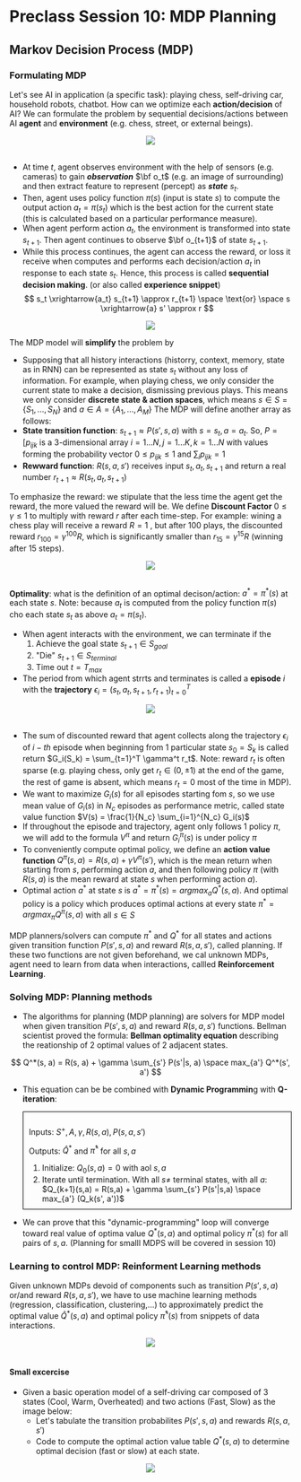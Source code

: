 # **Preclass Session 10: MDP Planning**

## **Markov Decision Process (MDP)**
### **Formulating MDP**
Let's see AI in application (a specific task): playing chess, self-driving car, household robots, chatbot. How can we optimize each **action/decision** of AI?
We can formulate the problem by sequential decisions/actions between AI **agent** and **environment** (e.g. chess, street, or external beings).

<center><img src=https://d1q4qwyh0q55bh.cloudfront.net/images/uOK1EMImvkvyPAZdcx6Q4OIwCWh1srWTSgTGGTqQOby5InJlPG7wzP8krGAxtg0b.png?d=desktop-thumbnail></center> <br>

- At time $t$, agent observes environment with the help of sensors (e.g. cameras) to gain ***observation*** $\bf o_t$ (e.g. an image of surrounding) and then extract feature to represent (percept) as ***state*** $s_t$. 
- Then, agent uses policy function $\pi(s)$ (input is state $s$) to compute the output action $a_t = \pi(s_t)$ which is the best action for the current state (this is calculated based on a particular performance measure).  
- When agent perform action $a_t$, the environment is transformed into state $s_{t+1}$. Then agent continues to observe $\bf o_{t+1}$ of state $s_{t+1}$.
- While this process continues, the agent can access the reward, or loss it receive when computes and performs each decision/action $a_t$ in response to each state $s_t$. Hence, this process is called **sequential decision making**. (or also called **experience snippet**)
$$
s_t \xrightarrow{a_t} s_{t+1} \approx r_{t+1} \space \text{or} \space s \xrightarrow{a} s' \approx r
$$

<center><img src=https://d1q4qwyh0q55bh.cloudfront.net/images/OJ55XCVR30tC8zPwX22mPjOMVl2Umk6ByW35DIuQXD08Bvm3h1Q1cjoakp4AHy4r.gif?d=desktop-thumbnail></center>

The MDP model will **simplify** the problem by
- Supposing that all history interactions (historry, context, memory, state as in RNN) can be represented as state $s_t$ without any loss of information. For example, when playing chess, we only consider the current state to make a decision, dismissing previous plays. This means we only consider **discrete state & action spaces**, which means $s \in S = \{S_1,...,S_N\}$ and $a \in A = \{A_1, ..., A_M\}$
The MDP will define another array as follows:
- **State transition function**: $s_{t+1} \approx P(s',s, a)$ with $s = s_t, a = a_t$. So, $P = [p_{ijk}$ is a 3-dimensional array $i = 1...N, j = 1...K, k = 1...N$ with values forming the probability vector $0 \leq p_{ijk} \leq 1$ and $\sum_i p_{ijk} = 1$
- **Rewward function**: $R(s,a,s')$ receives input $s_t, a_t, s_{t+1}$ and return a real number $r_{t+1} \approx R(s_t, a_t, s_{t+1})$

To emphasize the reward: we stipulate that the less time the agent get the reward, the more valued the reward will be. We define **Discount Factor** $0 \leq \gamma \leq 1$ to multiply with reward $r$ after each time-step. For example: wining a chess play will receive a reward $R = 1$ , but after 100 plays, the discounted reward $r_{100} = \gamma^{100}R$, which is significantly smaller than $r_{15} = \gamma^{15}R$ (winning after 15 steps).

<center><img src=https://d1q4qwyh0q55bh.cloudfront.net/images/bzMIM7WbYTFfE14ojZbN3L5JwlglDtuKqjyVZWGWEvRN1k3iuXCxu2muaUjyo5N6.png?d=desktop-thumbnail></center><br>


**Optimality**: what is the definition of an optimal decison/action: $a^* = \pi^*(s)$ at each state $s$. Note: because $a_t$ is computed from the policy function $\pi(s)$ cho each state $s_t$ as above $a_t = \pi(s_t)$.

- When agent interacts with the environment, we can terminate if the 
    1. Achieve the goal state $s_{t+1} \in S_{goal}$ 
    2. "Die" $s_{t+1} \in S_{terminal}$
    3. Time out $t = T_{max}$
- The period from which agent strrts and terminates is called a **episode** $i$ with the **trajectory** $\epsilon_i = (s_t, a_t, s_{t+1}, r_{t+1})_{t=0}^T$

<center><img src=https://d1q4qwyh0q55bh.cloudfront.net/images/RcFTyKrxDYrrlkTBlAlVwZkutmFlHs4m7ZpPcsn81Lsy9iun0bi2OXrkxpL7PNIB.png?d=desktop-thumbnail></center><br>


- The sum of discounted reward that agent collects along the trajectory $\epsilon_i$ of $i-th$ episode when beginning from 1 particular state $s_0 = S_k$ is called return $G_i(S_k) = \sum_{t=1}^T \gamma^t r_t$. Note: reward $r_t$ is often sparse (e.g. playing chess, only get $r_t \in (0, \pm 1)$ at the end of the game, the rest of game is absent, which means $r_t = 0$ most of the time in MDP).
- We want to maximize $G_i(s)$ for all episodes starting fom $s$, so we use mean value of $G_i(s)$ in $N_c$ episodes as performance metric, called state value function $V(s) = \frac{1}{N_c} \sum_{i=1}^{N_c} G_i(s)$
- If throughout the episode and trajectory, agent only follows 1 policy $\pi$, we will add to the formula $V^{\pi}$ and return $G_i^\pi(s)$ is under policy $\pi$
- To conveniently compute optimal policy, we define an **action value function** $Q^\pi(s, a) = R(s,a) + \gamma V^\pi (s')$, which is the mean return when starting from $s$, performing action $a$, and then following policy $\pi$ (with $R(s,a)$ is the mean reward at state $s$ when performing action $a$).
- Optimal action $a^*$ at state $s$ is $a^* = \pi^*(s) = argmax_a Q^*(s,a)$. And optimal policy is a policy which produces optimal actions at every state $\pi^* = argmax_\pi Q^\pi(s,a)$ with all $s \in S$

MDP planners/solvers can compute $\pi^*$ and $Q^*$ for all states and actions given transition function $P(s',s,a)$ and reward $R(s,a,s')$, called planning. If these two functions are not given beforehand, we cal unknown MDPs, agent need to learn from data when interactions, callled **Reinforcement Learning**.

### **Solving MDP: Planning methods**
- The algorithms for planning (MDP planning) are solvers for MDP model when given transition $P(s',s,a)$ and reward $R(s,a,s')$ functions. Bellman scientist proved the formula: **Bellman optimality equation** describing the reationship of 2 optimal values of 2 adjacent states.

$$
Q^*(s, a) = R(s, a) + \gamma \sum_{s'} P(s'|s, a) \space max_{a'} Q^*(s', a')
$$

- This equation can be be combined with **Dynamic Programmin**g with **Q-iteration**:
    <div style="border: 1px solid black;     padding: 10px;">
    
    Inputs: $S^+, A, \gamma, R(s,a), P(s, a, s')$
    
    Outputs: $\hat{Q}^*$ and $\hat{\pi}^*$ for all $s,a$
    
    1. Initialize: $Q_0(s,a) = 0$ with aol $s,a$
    2. Iterate until termination.
        With all $s \neq$ terminal states, with all $a$:
        $Q_{k+1}(s,a) = R(s,a) + \gamma \sum_{s'} P(s'|s,a) \space max_{a'} (Q_k(s', a'))$ 
    
</div>

- We can prove that this "dynamic-programming" loop will converge toward real value of optima value $Q^*(s,a)$ and optimal policy $\pi^*(s)$ for all pairs of $s,a$. (Planning for smalll MDPS will be covered in session 10)


### **Learning to control MDP: Reinforment Learning methods**
Given unknown MDPs devoid of components such as transition $P(s',s,a)$ or/and reward $R(s,a,s')$, we have to use machine learning methods (regression, classification, clustering,...) to approximately predict the optimal value $\hat{Q}^*(s,a)$ and optimal policy $\hat{\pi}^*(s)$ from snippets of data interactions.

<center><img src=https://d1q4qwyh0q55bh.cloudfront.net/images/ZlI9b74dH5bxu1Z7BXPhjuJze82NZcN5J478yXehE6Ty7pP0Tu0Qwcnu20XjRp7V.png?d=desktop-thumbnail></center><br>

#### **Small excercise**
- Given a basic operation model of a self-driving car composed of 3 states (Cool, Warm, Overheated) and two actions (Fast, Slow) as the image below:
    -  Let's tabulate the transition probabilites $P(s', s, a)$ and rewards $R(s,a,s')$
    -  Code to compute the optimal action value table $Q^*(s,a)$ to determine optimal decision (fast or slow) at each state.

<center><img src=https://d1q4qwyh0q55bh.cloudfront.net/images/UzN9udBBtPHMdqXPxXTXDt1gMKccM8X1RvMcfjLrHRrg0YkUmCgr243mnljz66vq.jpeg?d=desktop-thumbnail></center>